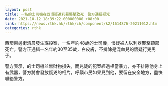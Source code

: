```yaml
---
layout: post
title: 一名的士司機在西環疑遭利器襲擊致死　警方通緝疑兇
date: 2021-10-12 18:39:22.000000000 +08:00
link: https://news.rthk.hk/rthk/ch/component/k2/1614876-20211012.htm
categories: rthk
---
```


西環東邊街清晨發生謀殺案，一名年約48歲的士司機，懷疑被人以利器襲擊頸部死亡。警方正通緝一名年約30至35歲，白皮膚，不排除是混血兒的懷疑行兇男子。

警方表示，的士司機並無財物損失，而兇徒的犯案經過相當暴力，亦不排除他身上有武器，警方將會發放疑兇的相片，呼籲市民如果見到他，要留在安全地方，盡快聯絡警方。
